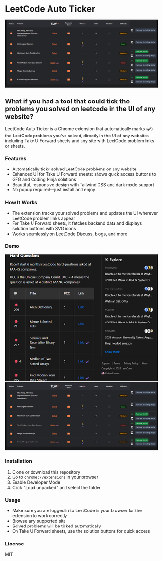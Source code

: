 # LeetCode Auto Ticker
![Take U forward Demo](image-1.png)
## What if you had a tool that could tick the problems you solved on leetcode in the UI of any website?

LeetCode Auto Ticker is a Chrome extension that automatically marks (✔️) the LeetCode problems you've solved, directly in the UI of any websites—including Take U Forward sheets and any site with LeetCode problem links or sheets.

### Features
- Automatically ticks solved LeetCode problems on any website
- Enhanced UI for Take U Forward sheets: shows quick access buttons to GFG and Coding Ninja solutions
- Beautiful, responsive design with Tailwind CSS and dark mode support
- No popup required—just install and enjoy


### How It Works
- The extension tracks your solved problems and updates the UI wherever LeetCode problem links appear
- For Take U Forward sheets, it fetches backend data and displays solution buttons with SVG icons
- Works seamlessly on LeetCode Discuss, blogs, and more

### Demo
![Leetcode Discuss Demo](image.png)
![Take U forward Demo](image-1.png)

### Installation
1. Clone or download this repository
2. Go to `chrome://extensions` in your browser
3. Enable Developer Mode
4. Click "Load unpacked" and select the folder


### Usage
- Make sure you are logged in to LeetCode in your browser for the extension to work correctly
- Browse any supported site
- Solved problems will be ticked automatically
- On Take U Forward sheets, use the solution buttons for quick access

### License
MIT
